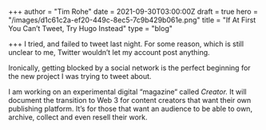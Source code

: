 +++
author = "Tim Rohe"
date = 2021-09-30T03:00:00Z
draft = true
hero = "/images/d1c61c2a-ef20-449c-8ec5-7c9b429b061e.png"
title = "If At First You Can’t Tweet, Try Hugo Instead"
type = "blog"

+++
I tried, and failed to tweet last night. For some reason, which is still unclear to me, Twitter wouldn’t let my account post anything.

Ironically, getting blocked by a social network is the perfect beginning for the new project I was trying to tweet about.

 I am working on an experimental digital “magazine“ called _Creator._ It will document the transition to Web 3 for content creators that want their own publishing platform. It’s for those that want an audience to be able to own, archive, collect and even resell their work.
